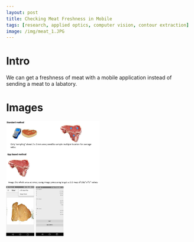 ```yaml
---
layout: post
title: Checking Meat Freshness in Mobile
tags: [research, applied optics, computer vision, contour extraction]
image: /img/meat_1.JPG
---
```



# Intro
We can get a freshness of meat with a mobile application instead of sending a meat to a labatory.

# Images
<img src="/img/meat_1.JPG" width="50%" height="30%" title="Summary" alt="Summary"/>

<div>
<img src="/img/meat_2.JPG" width="15%" height="30%" title="Contour Extraction" alt="Contour Extraction"/>
<img src="/img/save.jpg" width="15%" height="30%" title="Result Page" alt="Result Page"/>
</div>

